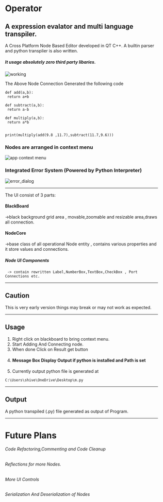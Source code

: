 # Operator 
## A expression evalator and multi language transpiler.

A  Cross Platform Node Based Editor developed in QT C++.
A builtin parser and python transplier is also written.
##### It usage absolutely zero third party libaries.

![working](https://user-images.githubusercontent.com/45932883/58257493-a515ad00-7d8e-11e9-93a4-959b0749083c.PNG)

The Above Node Connection Generated the following code
```
def add(a,b):
 return a+b

def subtract(a,b):
 return a-b

def multiply(a,b):
 return a*b


print(multiply(add(9.8 ,11.7),subtract(11.7,9.6)))

```
### Nodes are arranged in context menu
![app context menu](https://user-images.githubusercontent.com/45932883/58385328-61c87200-800c-11e9-8737-96bbcefdd2a1.PNG)


### Integrated Error System (Powered by Python Interpreter)

![error_dialog](https://user-images.githubusercontent.com/45932883/58385355-cdaada80-800c-11e9-934b-e0b7b3d844f8.PNG)

---

The UI consist of 3 parts:
#### BlackBoard 
  ->black background grid area , movable,zoomable and resizable area,draws all connection.
#### NodeCore 
  ->base class of all operational Node entity , contains various properties and it store values and  connections.
##### Node UI Components 
     -> contain rewritten Label,NumberBox,TextBox,CheckBox , Port Connections etc.
   
---
## Caution
This is very early version things may break or may not work as expected.

---
## Usage
1. Right click on blackboard to bring context menu.
2. Start Adding And Connecting node.
3. When done Click on Result get button
4. #### Message Box Display Output if python is installed and Path is set
5. Currently output python file is generated at  
```
C:\Users\shive\OneDrive\Desktop\m.py 
```

 ---  
     
## Output 
A python transpiled (.py) file generated as output of Program.

---

# Future Plans
######  Code Refactoring,Commenting and Code Cleanup
###### Reflections for more Nodes.
###### More UI Controls
###### Serialization And Deserialization of Nodes
